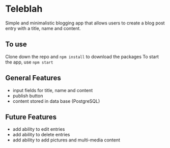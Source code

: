 # Teleblah
Simple and minimalistic blogging app that allows users to create a blog post entry with a title, name and content. 

## To use

Clone down the repo and `npm install` to download the packages
To start the app, use `npm start`


## General Features
- input fields for title, name and content
- publish button
- content stored in data base (PostgreSQL)

## Future Features
- add ability to edit entries
- add ability to delete entries
- add ability to add pictures and multi-media content